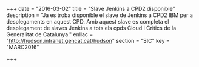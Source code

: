 +++
date        = "2016-03-02"
title       = "Slave Jenkins a CPD2 disponible"
description = "Ja es troba disponible el slave de Jenkins a CPD2 IBM per a desplegaments en aquest CPD. Amb aquest slave es completa el desplegament de slaves Jenkins a tots els cpds Cloud i Critics de la Generalitat de Catalunya."
enllac      = "http://hudson.intranet.gencat.cat/hudson"
section     = "SIC"
key         = "MARC2016"

+++


